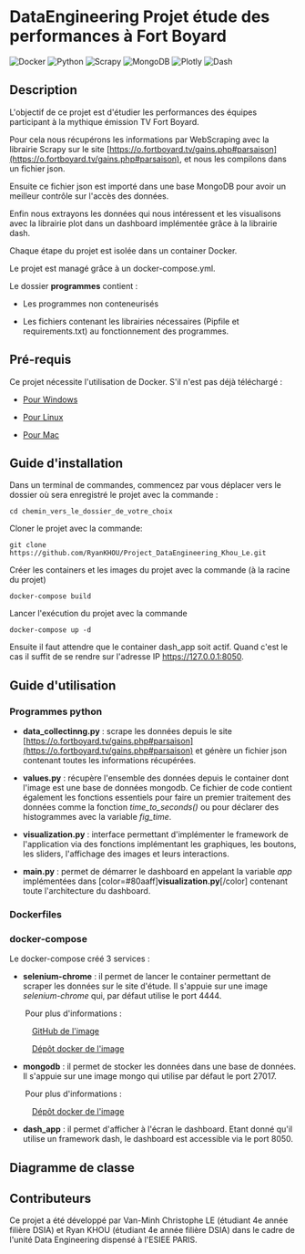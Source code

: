 # DataEngineering Projet étude des performances à Fort Boyard
![Docker](https://img.shields.io/badge/docker-%230db7ed.svg?style=for-the-badge&logo=docker&logoColor=white)
![Python](https://img.shields.io/badge/python-3670A0?style=for-the-badge&logo=python&logoColor=ffdd54)
![Scrapy](https://img.shields.io/badge/Scrapy-%2314D08C.svg?style=for-the-badge&logo=scrapy&logoColor=white)
![MongoDB](https://img.shields.io/badge/MongoDB-4EA94B?style=for-the-badge&logo=mongodb&logoColor=white)
![Plotly](https://img.shields.io/badge/Plotly-239120?style=for-the-badge&logo=plotly&logoColor=white)
![Dash](https://img.shields.io/badge/dash-008DE4?style=for-the-badge&logo=dash&logoColor=white)

## Description
L'objectif de ce projet est d'étudier les performances des équipes participant à la mythique émission TV Fort Boyard. 

Pour cela nous récupérons les informations par WebScraping avec la librairie Scrapy sur le site [https://o.fortboyard.tv/gains.php#parsaison](https://o.fortboyard.tv/gains.php#parsaison), et nous les compilons dans un fichier json.  

Ensuite ce fichier json est importé dans une base MongoDB pour avoir un meilleur contrôle sur l'accès des données.

Enfin nous extrayons les données qui nous intéressent et les visualisons avec la librairie plot dans un dashboard implémentée grâce à la librairie dash.

Chaque étape du projet est isolée dans un container Docker.

Le projet est managé grâce à un docker-compose.yml.

Le dossier __programmes__ contient :

* Les programmes non conteneurisés

* Les fichiers contenant les librairies nécessaires (Pipfile et requirements.txt) au fonctionnement des programmes.

## Pré-requis
Ce projet nécessite l'utilisation de Docker. S'il n'est pas déjà téléchargé :

* [Pour Windows](https://docs.docker.com/desktop/install/windows-install/)

* [Pour Linux](https://docs.docker.com/desktop/install/linux-install/)

* [Pour Mac](https://docs.docker.com/desktop/install/mac-install/)


## Guide d'installation
Dans un terminal de commandes, commencez par vous déplacer vers le dossier où sera enregistré le projet avec la commande :

``
cd chemin_vers_le_dossier_de_votre_choix
``

Cloner le projet avec la commande:

``
git clone https://github.com/RyanKHOU/Project_DataEngineering_Khou_Le.git
``

Créer les containers et les images du projet avec la commande (à la racine du projet)

``
docker-compose build 
``

Lancer  l'exécution du projet avec la commande 

``
docker-compose up -d
``

Ensuite il faut attendre que le container dash_app soit actif. Quand c'est le cas il suffit de se rendre sur l'adresse IP https://127.0.0.1:8050.

## Guide d'utilisation

### Programmes python

* __data_collectinng.py__ : scrape les données depuis le site [https://o.fortboyard.tv/gains.php#parsaison](https://o.fortboyard.tv/gains.php#parsaison) et génère un fichier json contenant toutes les informations récupérées.

* __values.py__ : récupère l'ensemble des données depuis le container dont l'image est une base de données mongodb. Ce fichier de code contient également les fonctions essentiels pour faire un premier traitement des données comme la fonction *time_to_seconds()* ou pour déclarer des histogrammes avec la variable *fig_time*.

* __visualization.py__ : interface permettant d'implémenter le framework de l'application via des fonctions implémentant les graphiques, les boutons, les sliders, l'affichage des images et leurs interactions.

* __main.py__ : permet de démarrer le dashboard en appelant la variable *app* implémentées dans [color=#80aaff]**visualization.py**[/color] contenant toute l'architecture du dashboard.

### Dockerfiles

### docker-compose

Le docker-compose créé 3 services : 

- **selenium-chrome** : il permet de lancer le container permettant de scraper les données sur le site d'étude. Il s'appuie sur une image *selenium-chrome* qui, par défaut utilise le port 4444.

&nbsp;&nbsp;&nbsp;&nbsp;&nbsp;&nbsp;&nbsp;Pour plus d'informations :

&nbsp;&nbsp;&nbsp;&nbsp;&nbsp;&nbsp;&nbsp;&nbsp;&nbsp;&nbsp;[GitHub de l'image](https://github.com/SeleniumHQ/docker-selenium)

&nbsp;&nbsp;&nbsp;&nbsp;&nbsp;&nbsp;&nbsp;&nbsp;&nbsp;&nbsp;[Dépôt docker de l'image](https://hub.docker.com/r/selenium/standalone-chrome)


- **mongodb** : il permet de stocker les données dans une base de données. Il s'appuie sur une image mongo qui utilise par défaut le port 27017.

&nbsp;&nbsp;&nbsp;&nbsp;&nbsp;&nbsp;&nbsp;Pour plus d'informations :

&nbsp;&nbsp;&nbsp;&nbsp;&nbsp;&nbsp;&nbsp;&nbsp;&nbsp;&nbsp;[Dépôt docker de l'image](https://hub.docker.com/_/mongo)


- **dash_app** : il permet d'afficher à l'écran le dashboard. Etant donné qu'il utilise un framework dash, le dashboard est accessible via le port 8050.

## Diagramme de classe 

## Contributeurs

Ce projet a été développé par Van-Minh Christophe LE (étudiant 4e année filière DSIA) et Ryan KHOU (étudiant 4e année filière DSIA) dans le cadre de l'unité Data Engineering dispensé à l'ESIEE PARIS.
